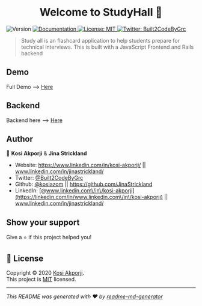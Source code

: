 <h1 align="center">Welcome to StudyHall 👋</h1>
<p>
  <img alt="Version" src="https://img.shields.io/badge/version-0.1.0-blue.svg?cacheSeconds=2592000" />
  <a href="https://github.com/kosiazom/mod3-study-hall-BACKEND" target="_blank">
    <img alt="Documentation" src="https://img.shields.io/badge/documentation-yes-brightgreen.svg" />
  </a>
  <a href="(https://choosealicense.com/licenses/mit/#)" target="_blank">
    <img alt="License: MIT" src="https://img.shields.io/badge/License-MIT-yellow.svg" />
  </a>
  <a href="https://twitter.com/Built2CodeByGrc" target="_blank">
    <img alt="Twitter: Built2CodeByGrc" src="https://img.shields.io/twitter/follow/Built2CodeByGrc.svg?style=social" />
  </a>
</p>

> Study all is an flashcard application to help students prepare for technical interviews. This is built with a JavaScript Frontend and Rails backend

## Demo
Full Demo --> [Here](https://youtu.be/wyz6vUxO1mE)

## Backend
 Backend here --> [Here](https://github.com/kosiazom/mod3-study-hall-BACKEND)

## Author

👤 **Kosi Akporji** & **Jina Strickland**

* Website: https://www.linkedin.com/in/kosi-akporji/ || www.linkedin.com/in/jinastrickland/
* Twitter: [@Built2CodeByGrc](https://twitter.com/Built2CodeByGrc)
* Github: [@kosiazom](https://github.com/kosiazom) || https://github.com/JinaStrickland
* LinkedIn: [@www.linkedin.com\/in\/kosi-akporji](https://linkedin.com/in/www.linkedin.com\/in\/kosi-akporji) || www.linkedin.com/in/jinastrickland/

## Show your support

Give a ⭐️ if this project helped you!

## 📝 License

Copyright © 2020 [Kosi Akporji](https://github.com/kosiazom).<br />
This project is [MIT]((https://choosealicense.com/licenses/mit/#)) licensed.

***
_This README was generated with ❤️ by [readme-md-generator](https://github.com/kefranabg/readme-md-generator)_
